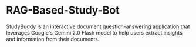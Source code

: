 # RAG-Based-Study-Bot
StudyBuddy is an interactive document question-answering application that leverages Google's Gemini 2.0 Flash model to help users extract insights and information from their documents.
